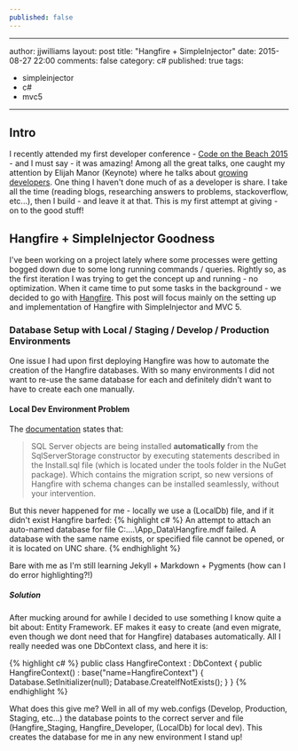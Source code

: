 ```yaml
---
published: false
---
```


---
author: jjwilliams
layout: post
title: "Hangfire + SimpleInjector"
date: 2015-08-27 22:00
comments: false
category: c#
published: true
tags:
- simpleinjector
- c#
- mvc5
---
## Intro
I recently attended my first developer conference - [Code on the Beach 2015](https://www.codeonthebeach.com/) - and I must say - it was amazing! Among all the great talks, one caught my attention by Elijah Manor (Keynote) where he talks about [growing developers](https://www.codeonthebeach.com/cotb2015/session/3124/growing-developers). One thing I haven't done much of as a developer is share. I take all the time (reading blogs, researching answers to problems, stackoverflow, etc...), then I build - and leave it at that. This is my first attempt at giving - on to the good stuff!

## Hangfire + SimpleInjector Goodness
I've been working on a project lately where some processes were getting bogged down due to some long running commands / queries. Rightly so, as the first iteration I was trying to get the concept up and running - no optimization. When it came time to put some tasks in the background - we decided to go with [Hangfire](http://hangfire.io/). This post will focus mainly on the setting up and implementation of Hangfire with SimpleInjector and MVC 5.

### Database Setup with Local / Staging / Develop / Production Environments
One issue I had upon first deploying Hangfire was how to automate the creation of the Hangfire databases. With so many environments I did not want to re-use the same database for each and definitely didn't want to have to create each one manually.

#### Local Dev Environment Problem
The [documentation](http://docs.hangfire.io/en/latest/configuration/using-sql-server.html) states that:

> SQL Server objects are being installed **automatically** from the SqlServerStorage constructor by executing statements described in the Install.sql file (which is located under the tools folder in the NuGet package). Which contains the migration script, so new versions of Hangfire with schema changes can be installed seamlessly, without your intervention.

But this never happened for me - locally we use a (LocalDb) file, and if it didn't exist Hangfire barfed:
{% highlight c# %}
An attempt to attach an auto-named database for file C:\....\App_Data\Hangfire.mdf failed. A database with the same name exists, or specified file cannot be opened, or it is located on UNC share.
{% endhighlight %}

Bare with me as I'm still learning Jekyll + Markdown + Pygments (how can I do error highlighting?!)

##### Solution
After mucking around for awhile I decided to use something I know quite a bit about: Entity Framework. EF makes it easy to create (and even migrate, even though we dont need that for Hangfire) databases automatically.  All I really needed was one DbContext class, and here it is:

{% highlight c# %}
public class HangfireContext : DbContext
    {
        public HangfireContext() : base("name=HangfireContext")
        {
            Database.SetInitializer<HangfireContext>(null);
            Database.CreateIfNotExists();
        }
    }
{% endhighlight %}

What does this give me? Well in all of my web.configs (Develop, Production, Staging, etc...) the database points to the correct server and file (Hangfire_Staging, Hangfire_Developer, (LocalDb) for local dev). This creates the database for me in any new environment I stand up!